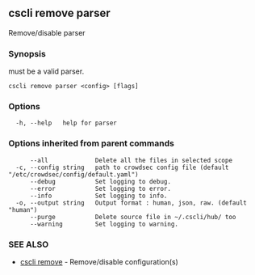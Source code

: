 ## cscli remove parser

Remove/disable parser

### Synopsis

<config> must be a valid parser.

```
cscli remove parser <config> [flags]
```

### Options

```
  -h, --help   help for parser
```

### Options inherited from parent commands

```
      --all             Delete all the files in selected scope
  -c, --config string   path to crowdsec config file (default "/etc/crowdsec/config/default.yaml")
      --debug           Set logging to debug.
      --error           Set logging to error.
      --info            Set logging to info.
  -o, --output string   Output format : human, json, raw. (default "human")
      --purge           Delete source file in ~/.cscli/hub/ too
      --warning         Set logging to warning.
```

### SEE ALSO

* [cscli remove](cscli_remove.md)	 - Remove/disable configuration(s)


